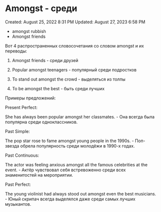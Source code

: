 # Amongst - среди

Created: August 25, 2022 8:31 PM
Updated: August 27, 2023 6:58 PM

- amongst rubbish
- Amongst friends

Вот 4 распространенных словосочетания со словом amongst и их переводы:

1. Amongst friends - среди друзей

2. Popular amongst teenagers - популярный среди подростков

3. To stand out amongst the crowd - выделяться из толпы

4. To be amongst the best - быть среди лучших

Примеры предложений:

Present Perfect:

She has always been popular amongst her classmates. - Она всегда была популярна среди одноклассников.

Past Simple:

The pop star rose to fame amongst young people in the 1990s. - Поп-звезда обрела популярность среди молодёжи в 1990-х годах.

Past Continuous:

The actor was feeling anxious amongst all the famous celebrities at the event. - Актёр чувствовал себя встревоженно среди всех знаменитостей на мероприятии.

Past Perfect:

The young violinist had always stood out amongst even the best musicians. - Юный скрипач всегда выделялся даже среди самых лучших музыкантов.